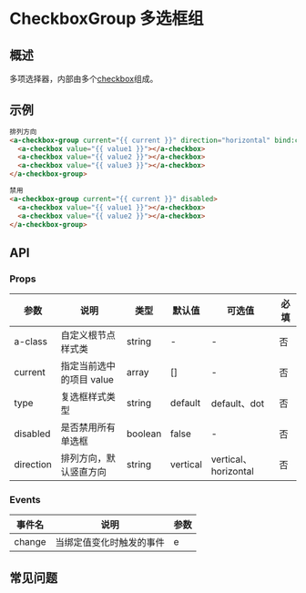 # CheckboxGroup 多选框组

## 概述

多项选择器，内部由多个[checkbox](./checkbox.md)组成。

## 示例

```html
排列方向
<a-checkbox-group current="{{ current }}" direction="horizontal" bind:change="handleGroupChange">
  <a-checkbox value="{{ value1 }}"></a-checkbox>
  <a-checkbox value="{{ value2 }}"></a-checkbox>
  <a-checkbox value="{{ value3 }}"></a-checkbox>
</a-checkbox-group>

禁用
<a-checkbox-group current="{{ current }}" disabled>
  <a-checkbox value="{{ value1 }}"></a-checkbox>
  <a-checkbox value="{{ value2 }}"></a-checkbox>
</a-checkbox-group>
```

## API

### Props

| 参数      | 说明                     | 类型    | 默认值   | 可选值               | 必填 |
| --------- | ------------------------ | ------- | -------- | -------------------- | ---- |
| a-class   | 自定义根节点样式类       | string  | -        | -                    | 否   |
| current   | 指定当前选中的项目 value | array   | []       | -                    | 否   |
| type     | 复选框样式类型 | string  | default      | default、dot           | 否   |
| disabled  | 是否禁用所有单选框       | boolean | false    | -                    | 否   |
| direction | 排列方向，默认竖直方向   | string  | vertical | vertical、horizontal | 否   |

### Events

| 事件名 | 说明                     | 参数 |
| ------ | ------------------------ | ---- |
| change | 当绑定值变化时触发的事件 | e    |

## 常见问题
